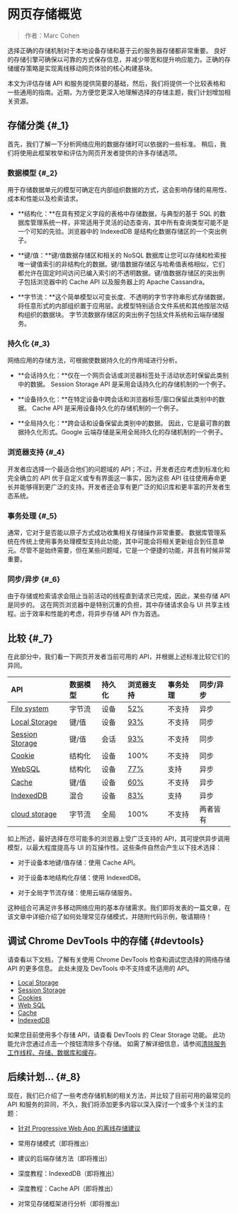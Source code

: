 # 网页存储概览

> 作者：Marc Cohen

选择正确的存储机制对于本地设备存储和基于云的服务器存储都非常重要。 良好的存储引擎可确保以可靠的方式保存信息，并减少带宽和提升响应能力。正确的存储缓存策略是实现离线移动网页体验的核心构建基块。

本文为评估存储 API 和服务提供简要的基础，然后，我们将提供一个比较表格和一些通用的指南。近期，为方便您更深入地理解选择的存储主题，我们计划增加相关资源。

## 存储分类 {#_1}

首先，我们了解一下分析网络应用的数据存储时可以依据的一些标准。 稍后，我们将使用此框架枚举和评估为网页开发者提供的许多存储选项。

### 数据模型 {#_2}

用于存储数据单元的模型可确定在内部组织数据的方式，这会影响存储的易用性、成本和性能以及检索请求。

* **结构化：**在具有预定义字段的表格中存储数据，与典型的基于 SQL 的数据库管理系统一样，非常适用于灵活的动态查询，其中所有查询类型可能不是一个可知的先验。浏览器中的 IndexedDB 是结构化数据存储区的一个突出例子。

* **键/值：**键/值数据存储区和相关的 NoSQL 数据库让您可以存储和检索按唯一键值索引的非结构化的数据。键/值数据存储区与哈希值表格相似，它们都允许在固定时间访问已编入索引的不透明数据。键/值数据存储区的突出例子包括浏览器中的 Cache API 以及服务器上的 Apache Cassandra。

* **字节流：**这个简单模型以可变长度、不透明的字节字符串形式存储数据，将任意形式的内部组织置于应用层。此模型特别适合文件系统和其他按层次结构组织的数据块。 字节流数据存储区的突出例子包括文件系统和云端存储服务。

### 持久化 {#_3}

网络应用的存储方法，可根据使数据持久化的作用域进行分析。

* **会话持久化：**仅在一个网页会话或浏览器标签处于活动状态时保留此类别中的数据。 Session Storage API 是采用会话持久化的存储机制的一个例子。

* **设备持久化：**在特定设备中跨会话和浏览器标签/窗口保留此类别中的数据。 Cache API 是采用设备持久化的存储机制的一个例子。

* **全局持久化：**跨会话和设备保留此类别中的数据。 因此，它是最可靠的数据持久化形式。Google 云端存储是采用全局持久化的存储机制的一个例子。

### 浏览器支持 {#_4}

开发者应选择一个最适合他们的问题域的 API；不过，开发者还应考虑到标准化和完全确立的 API 优于自定义或专有界面这一事实，因为这些 API 往往使用寿命更长并能够得到更广泛的支持。开发者还会享有更广泛的知识库和更丰富的开发者生态系统。

### 事务处理 {#_5}

通常，它对于是否能以原子方式成功收集相关存储操作非常重要。 数据库管理系统在传统上使用事务处理模型支持此功能，其中可能会将相关更新组合到任意单元。尽管不是始终需要，但在某些问题域，它是一个便捷的功能，并且有时候非常重要。

### 同步/异步 {#_6}

由于存储或检索请求会阻止当前活动的线程直到请求已完成，因此，某些存储 API 是同步的。 这在网页浏览器中是特别沉重的负担，其中存储请求会与 UI 共享主线程。出于效率和性能的考虑，将异步存储 API 作为首选。

## 比较 {#_7}

在此部分中，我们看一下网页开发者当前可用的 API，并根据上述标准比较它们的异同。

| API | 数据模型 | 持久化 | 浏览器支持 | 事务处理 | 同步/异步 |
| :--- | :--- | :--- | :--- | :--- | :--- |
| [File system](https://developer.mozilla.org/en-US/docs/Web/API/FileSystem) | 字节流 | 设备 | [52%](http://caniuse.com/#feat=filesystem) | 不支持 | 异步 |
| [Local Storage](https://developer.mozilla.org/en-US/docs/Web/API/Window/localStorage) | 键/值 | 设备 | [93%](http://caniuse.com/#feat=namevalue-storage) | 不支持 | 同步 |
| [Session Storage](https://developer.mozilla.org/en-US/docs/Web/API/Window/sessionStorage) | 键/值 | 会话 | [93%](http://caniuse.com/#feat=namevalue-storage) | 不支持 | 同步 |
| [Cookie](https://developer.mozilla.org/en-US/docs/Web/HTTP/Cookies) | 结构化 | 设备 | 100% | 不支持 | 同步 |
| [WebSQL](https://www.w3.org/TR/webdatabase/) | 结构化 | 设备 | [77%](http://caniuse.com/#feat=sql-storage) | 支持 | 异步 |
| [Cache](https://developer.mozilla.org/en-US/docs/Web/API/CacheStorage) | 键/值 | 设备 | [60%](http://caniuse.com/#feat=serviceworkers) | 不支持 | 异步 |
| [IndexedDB](https://developer.mozilla.org/en-US/docs/Web/API/IndexedDB_API) | 混合 | 设备 | [83%](http://caniuse.com/#feat=indexeddb) | 支持 | 异步 |
| [cloud storage](https://cloud.google.com/storage/) | 字节流 | 全局 | 100% | 不支持 | 两者皆有 |

如上所述，最好选择在尽可能多的浏览器上受广泛支持的 API，其可提供异步调用模型，以最大程度提高与 UI 的互操作性。这些条件自然会产生以下技术选择：

* 对于设备本地键/值存储：使用 Cache API。

* 对于设备本地结构化存储：使用 IndexedDB。

* 对于全局字节流存储：使用云端存储服务。

这种组合可满足许多移动网络应用的基本存储需求。我们即将发表的一篇文章，在该文章中详细介绍了如何处理常见存储模式，并随附代码示例，敬请期待！

## 调试 Chrome DevTools 中的存储 {#devtools}

请查看以下文档，了解有关使用 Chrome DevTools 检查和调试您选择的网络存储 API 的更多信息。 此处未提及 DevTools 中不支持或不适用的 API。

* [Local Storage](https://developers.google.com/web/tools/chrome-devtools/manage-data/local-storage#local-storage)
* [Session Storage](https://developers.google.com/web/tools/chrome-devtools/manage-data/local-storage#session-storage)
* [Cookies](https://developers.google.com/web/tools/chrome-devtools/manage-data/cookies)
* [Web SQL](https://developers.google.com/web/tools/chrome-devtools/manage-data/local-storage#web-sql)
* [Cache](https://developers.google.com/web/tools/chrome-devtools/progressive-web-apps#caches)
* [IndexedDB](https://developers.google.com/web/tools/chrome-devtools/manage-data/local-storage#indexeddb)

如果您目前使用多个存储 API，请查看 DevTools 的 Clear Storage 功能。 此功能允许您通过点击一个按钮清除多个存储。 如需了解详细信息，请参阅[清除服务工作线程、存储、数据库和缓存](https://developers.google.com/web/tools/chrome-devtools/manage-data/local-storage#clear-storage)。

## 后续计划… {#_8}

现在，我们已介绍了一些考虑存储机制的相关方法，并比较了目前可用的最常见的 API 和服务的异同，不久，我们将添加更多内容以深入探讨一个或多个关注的主题：

* [针对 Progressive Web App 的离线存储建议](offline-for-pwa.html)

* 常用存储模式（即将推出）

* 建议的后端存储方法（即将推出）

* 深度教程：IndexedDB（即将推出）

* 深度教程：Cache API（即将推出）

* 对常见存储框架进行分析（即将推出）




